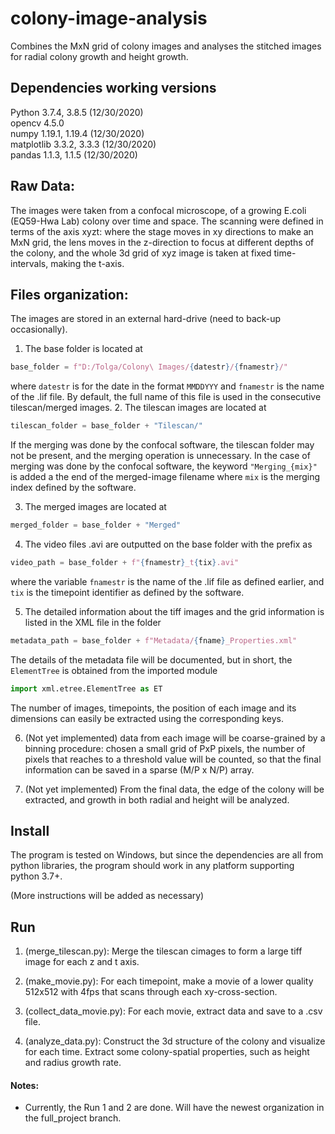 # colony-image-analysis
Combines the MxN grid of colony images and analyses the stitched images for radial colony growth and height growth.

## Dependencies working versions
Python 3.7.4, 3.8.5 (12/30/2020)  
opencv 4.5.0  
numpy 1.19.1, 1.19.4 (12/30/2020)  
matplotlib 3.3.2, 3.3.3 (12/30/2020)  
pandas 1.1.3, 1.1.5 (12/30/2020)  

## Raw Data:
The images were taken from a confocal microscope, of a growing E.coli (EQ59-Hwa Lab) colony over time and space. The scanning were defined in terms of the axis xyzt: where the stage moves in xy directions to make an MxN grid, the lens moves in the z-direction to focus at different depths of the colony, and the whole 3d grid of xyz image is taken at fixed time-intervals, making the t-axis.

## Files organization:
The images are stored in an external hard-drive (need to back-up occasionally). 

1. The base folder is located at
```python
base_folder = f"D:/Tolga/Colony\ Images/{datestr}/{fnamestr}/"
```

where `datestr` is for the date in the format `MMDDYYY` and `fnamestr` is the name of the .lif file. By default, the full name of this file is used in the consecutive tilescan/merged images.
2. The tilescan images are located at
```python
tilescan_folder = base_folder + "Tilescan/"
```

If the merging was done by the confocal software, the tilescan folder may not be present, and the merging operation is unnecessary. In the case of merging was done by the confocal software, the keyword `"Merging_{mix}"` is added a the end of the merged-image filename where `mix` is the merging index defined by the software.

3. The merged images are located at
```python
merged_folder = base_folder + "Merged"
```

4. The video files .avi are outputted on the base folder with the prefix as
```python
video_path = base_folder + f"{fnamestr}_t{tix}.avi"
```
where the variable `fnamestr` is the name of the .lif file as defined earlier, and `tix` is the timepoint identifier as defined by the software.

5. The detailed information about the tiff images and the grid information is listed in the XML file in the folder
```python
metadata_path = base_folder + f"Metadata/{fname}_Properties.xml"
```
The details of the metadata file will be documented, but in short, the `ElementTree` is obtained from the imported module
```python
import xml.etree.ElementTree as ET
```
The number of images, timepoints, the position of each image and its dimensions can easily be extracted using the corresponding keys.

6. (Not yet implemented) data from each image will be coarse-grained by a binning procedure: chosen a small grid of PxP pixels, the number of pixels that reaches to a threshold value will be counted, so that the final information can be saved in a sparse (M/P x N/P) array.

7. (Not yet implemented) From the final data, the edge of the colony will be extracted, and growth in both radial and height will be analyzed.

## Install
The program is tested on Windows, but since the dependencies are all from python libraries, the program should work in any platform supporting python 3.7+.

(More instructions will be added as necessary)

## Run
1. (merge_tilescan.py): Merge the tilescan cimages to form a large tiff image for each z and t axis.

2. (make_movie.py): For each timepoint, make a movie of a lower quality 512x512 with 4fps that scans through each xy-cross-section.

3. (collect_data_movie.py): For each movie, extract data and save to a .csv file.

4. (analyze_data.py): Construct the 3d structure of the colony and visualize for each time. Extract some colony-spatial properties, such as height and radius growth rate.


#### Notes:
- Currently, the Run 1 and 2 are done. Will have the newest organization in the full_project branch.